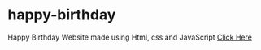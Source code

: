 # happy-birthday
Happy Birthday Website made using Html, css and JavaScript
<a href="https://tripti140.github.io/HappyBirthday_Ayush.github.io" target="blank">Click Here</a>
